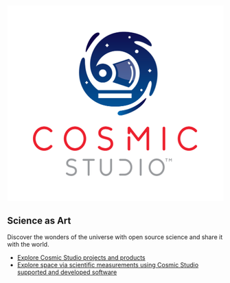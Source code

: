 ![Cosmic Studio Logo](https://github.com/CosmicStudioSoftware/.github/blob/main/images/Cosmic-Studio-Logo-RGB.png)

## **Science as Art**

Discover the wonders of the universe with open source science and share it with the world.

* [Explore Cosmic Studio projects and products](https://cosmicstudio.io/cosmic-studio-products)
* [Explore space via scientific measurements using Cosmic Studio supported and developed software](https://github.com/pysat)
